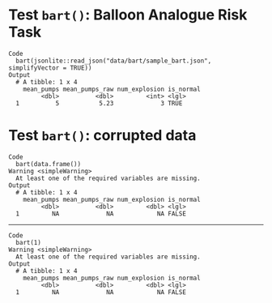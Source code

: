# Test `bart()`: Balloon Analogue Risk Task

    Code
      bart(jsonlite::read_json("data/bart/sample_bart.json", simplifyVector = TRUE))
    Output
      # A tibble: 1 x 4
        mean_pumps mean_pumps_raw num_explosion is_normal
             <dbl>          <dbl>         <int> <lgl>    
      1          5           5.23             3 TRUE     

# Test `bart()`: corrupted data

    Code
      bart(data.frame())
    Warning <simpleWarning>
      At least one of the required variables are missing.
    Output
      # A tibble: 1 x 4
        mean_pumps mean_pumps_raw num_explosion is_normal
             <dbl>          <dbl>         <dbl> <lgl>    
      1         NA             NA            NA FALSE    

---

    Code
      bart(1)
    Warning <simpleWarning>
      At least one of the required variables are missing.
    Output
      # A tibble: 1 x 4
        mean_pumps mean_pumps_raw num_explosion is_normal
             <dbl>          <dbl>         <dbl> <lgl>    
      1         NA             NA            NA FALSE    

